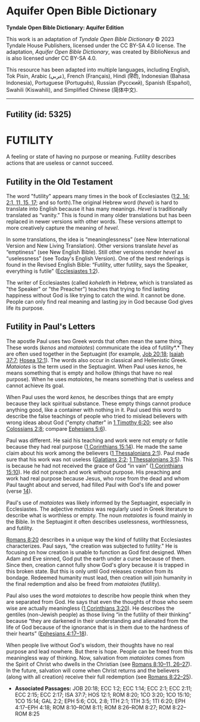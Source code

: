 # Aquifer Open Bible Dictionary

**Tyndale Open Bible Dictionary: Aquifer Edition**

This work is an adaptation of *Tyndale Open Bible Dictionary* © 2023 Tyndale House Publishers, licensed under the CC BY\-SA 4\.0 license. The adaptation, *Aquifer Open Bible Dictionary*, was created by BiblioNexus and is also licensed under CC BY\-SA 4\.0\.

This resource has been adapted into multiple languages, including English, Tok Pisin, Arabic (عربي), French (Français), Hindi (हिंदी), Indonesian (Bahasa Indonesia), Portuguese (Português), Russian (Русский), Spanish (Español), Swahili (Kiswahili), and Simplified Chinese (简体中文).



--------------------------------

## Futility (id: 5325)

FUTILITY
========

A feeling or state of having no purpose or meaning. Futility describes actions that are useless or cannot succeed.

Futility in the Old Testament
-----------------------------

The word "futility" appears many times in the book of Ecclesiastes ([1:2, 14](https://ref.ly/Eccl1:2,Eccl1:14); [2:1, 11, 15, 17](https://ref.ly/Eccl2:1,Eccl2:11,Eccl2:15,Eccl2:17); and so forth).The original Hebrew word (*hevel*) is hard to translate into English because it has many meanings. *Hevel* is traditionally translated as “vanity.” This is found in many older translations but has been replaced in newer versions with other words. These versions attempt to more creatively capture the meaning of *hevel*. 

In some translations, the idea is “meaninglessness” (see New International Version and New Living Translation). Other versions translate *hevel* as “emptiness” (see New English Bible). Still other versions render *hevel* as “uselessness” (see Today's English Version). One of the best renderings is found in the Revised English Bible: “Futility, utter futility, says the Speaker, everything is futile” ([Ecclesiastes 1:2](https://ref.ly/Eccl1:2)). 

The writer of Ecclesiastes (called *koheleth* in Hebrew, which is translated as "the Speaker" or "the Preacher") teaches that trying to find lasting happiness without God is like trying to catch the wind. It cannot be done. People can only find real meaning and lasting joy in God because God gives life its purpose.

Futility in Paul's Letters
--------------------------

The apostle Paul uses two Greek words that often mean the same thing. These words (*kenos* and *mataiotes*) communicate the idea of futility*.* They are often used together in the Septuagint (for example, [Job 20:18](https://ref.ly/Job20:18); [Isaiah 37:7](https://ref.ly/Isa37:7); [Hosea 12:1](https://ref.ly/Hos12:1)). The words also occur in classical and Hellenistic Greek. *Mataiotes* is the term used in the Septuagint. When Paul uses *kenos*, he means something that is empty and hollow (things that have no real purpose). When he uses *mataiotes*, he means something that is useless and cannot achieve its goal.

When Paul uses the word *kenos,* he describes things that are empty because they lack spiritual substance. These empty things cannot produce anything good, like a container with nothing in it. Paul used this word to describe the false teachings of people who tried to mislead believers with wrong ideas about God ("empty chatter" in [1 Timothy 6:20](https://ref.ly/1Tim6:20); see also [Colossians 2:8](https://ref.ly/Col2:8); compare [Ephesians 5:6](https://ref.ly/Eph5:6)). 

Paul was different. He said his teaching and work were not empty or futile because they had real purpose ([1 Corinthians 15:14](https://ref.ly/1Cor15:14)). He made the same claim about his work among the believers ([1 Thessalonians 2:1](https://ref.ly/1Thess2:1)). Paul made sure that his work was not useless ([Galatians 2:2](https://ref.ly/Gal2:2); [1 Thessalonians 3:5](https://ref.ly/1Thess3:5)). This is because he had not received the grace of God “in vain” ([1 Corinthians 15:10](https://ref.ly/1Cor15:10)). He did not preach and work without purpose. His preaching and work had real purpose because Jesus, who rose from the dead and whom Paul taught about and served, had filled Paul with God's life and power (verse [14](https://ref.ly/1Cor15:14)).

Paul's use of *mataiotes* was likely informed by the Septuagint, especially in Ecclesiastes. The adjective *mataios* was regularly used in Greek literature to describe what is worthless or empty. The noun *mataiotes* is found mainly in the Bible. In the Septuagint it often describes uselessness, worthlessness, and futility.

[Romans 8:20](https://ref.ly/Rom8:20) describes in a unique way the kind of futility that Ecclesiastes characterizes. Paul says, "the creation was subjected to futility." He is focusing on how creation is unable to function as God first designed. When Adam and Eve sinned, God put the earth under a curse because of them. Since then, creation cannot fully show God's glory because it is trapped in this broken state. But this is only until God releases creation from its bondage. Redeemed humanity must lead, then creation will join humanity in the final redemption and also be freed from *mataiotes* (futility)*.*

Paul also uses the word *mataiotes* to describe how people think when they are separated from God. He says that even the thoughts of those who seem wise are actually meaningless ([1 Corinthians 3:20](https://ref.ly/1Cor3:20)). He describes the gentiles (non\-Jewish people) as those living “in the futility of their thinking” because “they are darkened in their understanding and alienated from the life of God because of the ignorance that is in them due to the hardness of their hearts” ([Ephesians 4:17–18](https://ref.ly/Eph4:17-Eph4:18)). 

When people live without God's wisdom, their thoughts have no real purpose and lead nowhere. But there is hope. People can be freed from this meaningless way of thinking. Now, salvation from *mataiotes* comes from the Spirit of Christ who dwells in the Christian (see [Romans 8:10–11, 26–27](https://ref.ly/Rom8:10-Rom8:11,Rom8:26-Rom8:27)). In the future, salvation will come when Christ returns and the believers (along with all creation) receive their full redemption (see [Romans 8:22–25](https://ref.ly/Rom8:22-Rom8:25)).

* **Associated Passages:** JOB 20:18; ECC 1:2; ECC 1:14; ECC 2:1; ECC 2:11; ECC 2:15; ECC 2:17; ISA 37:7; HOS 12:1; ROM 8:20; 1CO 3:20; 1CO 15:10; 1CO 15:14; GAL 2:2; EPH 5:6; COL 2:8; 1TH 2:1; 1TH 3:5; 1TI 6:20; EPH 4:17–EPH 4:18; ROM 8:10–ROM 8:11; ROM 8:26–ROM 8:27; ROM 8:22–ROM 8:25

